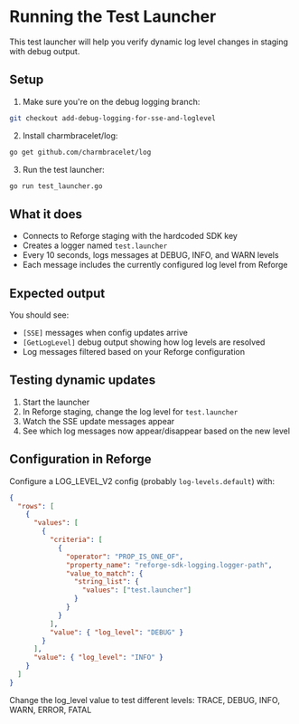 # Running the Test Launcher

This test launcher will help you verify dynamic log level changes in staging with debug output.

## Setup

1. Make sure you're on the debug logging branch:
```bash
git checkout add-debug-logging-for-sse-and-loglevel
```

2. Install charmbracelet/log:
```bash
go get github.com/charmbracelet/log
```

3. Run the test launcher:
```bash
go run test_launcher.go
```

## What it does

- Connects to Reforge staging with the hardcoded SDK key
- Creates a logger named `test.launcher`
- Every 10 seconds, logs messages at DEBUG, INFO, and WARN levels
- Each message includes the currently configured log level from Reforge

## Expected output

You should see:
- `[SSE]` messages when config updates arrive
- `[GetLogLevel]` debug output showing how log levels are resolved
- Log messages filtered based on your Reforge configuration

## Testing dynamic updates

1. Start the launcher
2. In Reforge staging, change the log level for `test.launcher`
3. Watch the SSE update messages appear
4. See which log messages now appear/disappear based on the new level

## Configuration in Reforge

Configure a LOG_LEVEL_V2 config (probably `log-levels.default`) with:
```json
{
  "rows": [
    {
      "values": [
        {
          "criteria": [
            {
              "operator": "PROP_IS_ONE_OF",
              "property_name": "reforge-sdk-logging.logger-path",
              "value_to_match": {
                "string_list": {
                  "values": ["test.launcher"]
                }
              }
            }
          ],
          "value": { "log_level": "DEBUG" }
        }
      ],
      "value": { "log_level": "INFO" }
    }
  ]
}
```

Change the log_level value to test different levels: TRACE, DEBUG, INFO, WARN, ERROR, FATAL
